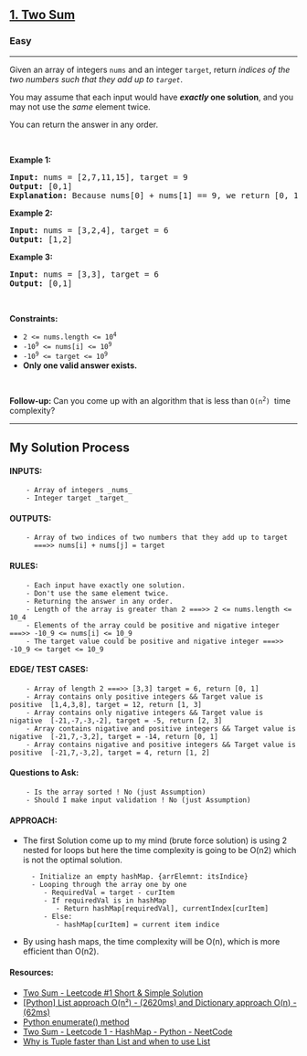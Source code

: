 <h2><a href="https://leetcode.com/problems/two-sum/">1. Two Sum</a></h2><h3>Easy</h3><hr><div style="user-select: auto;"><p style="user-select: auto;">Given an array of integers <code style="user-select: auto;">nums</code>&nbsp;and an integer <code style="user-select: auto;">target</code>, return <em style="user-select: auto;">indices of the two numbers such that they add up to <code style="user-select: auto;">target</code></em>.</p>

<p style="user-select: auto;">You may assume that each input would have <strong style="user-select: auto;"><em style="user-select: auto;">exactly</em> one solution</strong>, and you may not use the <em style="user-select: auto;">same</em> element twice.</p>

<p style="user-select: auto;">You can return the answer in any order.</p>

<p style="user-select: auto;">&nbsp;</p>
<p style="user-select: auto;"><strong style="user-select: auto;">Example 1:</strong></p>

<pre style="user-select: auto;"><strong style="user-select: auto;">Input:</strong> nums = [2,7,11,15], target = 9
<strong style="user-select: auto;">Output:</strong> [0,1]
<strong style="user-select: auto;">Explanation:</strong> Because nums[0] + nums[1] == 9, we return [0, 1].
</pre>

<p style="user-select: auto;"><strong style="user-select: auto;">Example 2:</strong></p>

<pre style="user-select: auto;"><strong style="user-select: auto;">Input:</strong> nums = [3,2,4], target = 6
<strong style="user-select: auto;">Output:</strong> [1,2]
</pre>

<p style="user-select: auto;"><strong style="user-select: auto;">Example 3:</strong></p>

<pre style="user-select: auto;"><strong style="user-select: auto;">Input:</strong> nums = [3,3], target = 6
<strong style="user-select: auto;">Output:</strong> [0,1]
</pre>

<p style="user-select: auto;">&nbsp;</p>
<p style="user-select: auto;"><strong style="user-select: auto;">Constraints:</strong></p>

<ul style="user-select: auto;">
	<li style="user-select: auto;"><code style="user-select: auto;">2 &lt;= nums.length &lt;= 10<sup style="user-select: auto;">4</sup></code></li>
	<li style="user-select: auto;"><code style="user-select: auto;">-10<sup style="user-select: auto;">9</sup> &lt;= nums[i] &lt;= 10<sup style="user-select: auto;">9</sup></code></li>
	<li style="user-select: auto;"><code style="user-select: auto;">-10<sup style="user-select: auto;">9</sup> &lt;= target &lt;= 10<sup style="user-select: auto;">9</sup></code></li>
	<li style="user-select: auto;"><strong style="user-select: auto;">Only one valid answer exists.</strong></li>
</ul>

<p style="user-select: auto;">&nbsp;</p>
<strong style="user-select: auto;">Follow-up:&nbsp;</strong>Can you come up with an algorithm that is less than&nbsp;<code style="user-select: auto;">O(n<sup style="user-select: auto;">2</sup>)&nbsp;</code>time complexity?</div>

<hr/>
<h2>My Solution Process</h2>


#### INPUTS:
        - Array of integers _nums_
        - Integer target _target_

#### OUTPUTS:
        - Array of two indices of two numbers that they add up to target 
          ===>> nums[i] + nums[j] = target

#### RULES:
        - Each input have exactly one solution.
        - Don't use the same element twice.
        - Returning the answer in any order.
        - Length of the array is greater than 2 ===>> 2 <= nums.length <= 10_4
        - Elements of the array could be positive and nigative integer ===>> -10_9 <= nums[i] <= 10_9
        - The target value could be positive and nigative integer ===>> -10_9 <= target <= 10_9


#### EDGE/ TEST CASES:
        - Array of length 2 ===>> [3,3] target = 6, return [0, 1]
        - Array contains only positive integers && Target value is positive  [1,4,3,8], target = 12, return [1, 3]  
        - Array contains only nigative integers && Target value is nigative  [-21,-7,-3,-2], target = -5, return [2, 3]
        - Array contains nigative and positive integers && Target value is nigative  [-21,7,-3,2], target = -14, return [0, 1]
        - Array contains nigative and positive integers && Target value is positive  [-21,7,-3,2], target = 4, return [1, 2]

#### Questions to Ask:
        - Is the array sorted ! No (just Assumption)
        - Should I make input validation ! No (just Assumption)

#### APPROACH:       
- The first Solution come up to my mind (brute force solution) is using 2 nested for loops
but here the time complexity is going to be O(n2) which is not the optimal solution.

        - Initialize an empty hashMap. {arrElemnt: itsIndice}
        - Looping through the array one by one
           - RequiredVal = target - curItem
           - If requiredVal is in hashMap
              - Return hashMap[requiredVal], currentIndex[curItem]
           - Else:
              - hashMap[curItem] = current item indice
- By using hash maps, the time complexity will be O(n), which is more efficient than O(n2).
#### Resources: 
- [Two Sum - Leetcode #1 Short & Simple Solution](https://www.code-recipe.com/post/two-sum)
- [[Python] List approach O(n²) - (2620ms) and Dictionary approach O(n) - (62ms)
](https://leetcode.com/problems/two-sum/discuss/1999084/Python-List-approach-O(n)-(2620ms)-and-Dictionary-approach-O(n)-(62ms))
- [Python enumerate() method](https://www.programiz.com/python-programming/methods/built-in/enumerate)
- [Two Sum - Leetcode 1 - HashMap - Python - NeetCode](https://www.youtube.com/watch?v=KLlXCFG5TnA&t=7s)
- [Why is Tuple faster than List and when to use List
](https://medium.com/@prajeen.v/why-tuples-are-faster-and-when-to-use-list-f2f07291e923)
